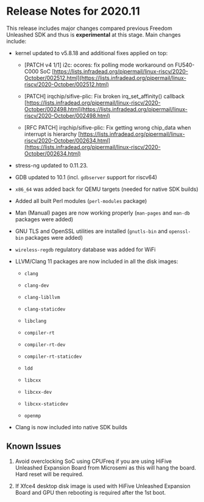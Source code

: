 # Release Notes for 2020.11

This release includes major changes compared previous Freedom Unleashed SDK and thus is **experimental** at this stage. Main changes include:

- kernel updated to v5.8.18 and additional fixes applied on top:
  
  - [PATCH v4 1/1] i2c: ocores: fix polling mode workaround on FU540-C000 SoC
    [https://lists.infradead.org/pipermail/linux-riscv/2020-October/002512.html](https://lists.infradead.org/pipermail/linux-riscv/2020-October/002512.html)
  
  - [PATCH] irqchip/sifive-plic: Fix broken irq_set_affinity() callback
    [https://lists.infradead.org/pipermail/linux-riscv/2020-October/002498.html](https://lists.infradead.org/pipermail/linux-riscv/2020-October/002498.html)
  
  - [RFC PATCH] irqchip/sifive-plic: Fix getting wrong chip_data when interrupt is hierarchy
    [https://lists.infradead.org/pipermail/linux-riscv/2020-October/002634.html](https://lists.infradead.org/pipermail/linux-riscv/2020-October/002634.html)

- stress-ng updated to 0.11.23.

- GDB updated to 10.1 (incl. `gdbserver` support for riscv64)

- `x86_64` was added back for QEMU targets (needed for native SDK builds)

- Added all built Perl modules (`perl-modules` package)

- Man (Manual) pages are now working properly (`man-pages` and `man-db` packages were added)

- GNU TLS and OpenSSL utilities are installed (`gnutls-bin` and `openssl-bin` packages were added)

- `wireless-regdb` regulatory database was added for WiFi 

- LLVM/Clang 11 packages are now included in all the disk images:
  
  - `clang`
  
  - `clang-dev`
  
  - `clang-libllvm`
  
  - `clang-staticdev`
  
  - `libclang`
  
  - `compiler-rt`
  
  - `compiler-rt-dev`
  
  - `compiler-rt-staticdev`
  
  - `ldd`
  
  - `libcxx`
  
  - `libcxx-dev`
  
  - `libcxx-staticdev`
  
  - `openmp`

- Clang is now included into native SDK builds

## Known Issues

1. Avoid overclocking SoC using CPUFreq if you are using HiFive Unleashed Expansion Board from Microsemi as this will hang the board. Hard reset will be required.

2. If Xfce4 desktop disk image is used with HiFive Unleashed Expansion Board and GPU then rebooting is required after the 1st boot.
